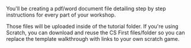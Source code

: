You'll be creating a pdf/word document file detailing step by step instructions for every part of your workshop.

Those files will be uploaded inside of the tutorial folder. If you're using Scratch, you can download and reuse the CS First files/folder so you can replace the template walkthrough with links
to your own scratch game. 
